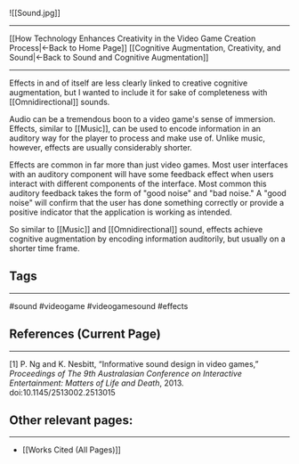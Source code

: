 ![[Sound.jpg]]
___
[[How Technology Enhances Creativity in the Video Game Creation Process|←Back to Home Page]]
[[Cognitive Augmentation, Creativity, and Sound|←Back to Sound and Cognitive Augmentation]]
____

Effects in and of itself are less clearly linked to creative cognitive augmentation, but I wanted to include it for sake of completeness with [[Omnidirectional]] sounds. 

Audio can be a tremendous boon to a video game's sense of immersion. Effects, similar to [[Music]], can be used to encode information in an auditory way for the player to process and make use of. Unlike music, however, effects are usually considerably shorter.

Effects are common in far more than just video games. Most user interfaces with an auditory component will have some feedback effect when users interact with different components of the interface. Most common this auditory feedback takes the form of "good noise" and "bad noise." A "good noise" will confirm that the user has done something correctly or provide a positive indicator that the application is working as intended. 

So similar to [[Music]] and [[Omnidirectional]] sound, effects achieve cognitive augmentation by encoding information auditorily, but usually on a shorter time frame. 

## Tags
_____
#sound #videogame #videogamesound #effects

## References (Current Page)
____
\[1] P. Ng and K. Nesbitt, “Informative sound design in video games,” _Proceedings of The 9th Australasian Conference on Interactive Entertainment: Matters of Life and Death_, 2013. doi:10.1145/2513002.2513015

## Other relevant pages:
_____
- [[Works Cited (All Pages)]] 